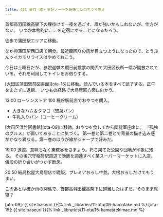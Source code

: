 ```yaml
---
title: 401 日目（雨）日記ノートを紛失したのでうろ覚え
---
```


首都高羽田線高架下の腰掛けで一夜を過ごす。風が強いかもしれないが、仕方がない。
いつか本格的にここを定宿にすることになるだろう。

徒歩で蒲田駅エリアに移動。

なか卯蒲田駅西口店で朝食。最近腹回りの肉が目立つようになったので、とうぶんツイカモリライスはやめておこう。

今日は土曜日だが、参院選挙の期日前投票の関係で大田区役所一階が開放されている。それを利用してトイレをお借りする。

[大田区蒲田駅前図書館][ota-15]に移動。読んでいる本をすべて読了する。正午をまたずに退館。
いつもの経路で大鳥居駅方面に向かう。

12:00 ローソンストア 100 糀谷駅前店でおやつを購入。
* 大きなハム＆タマゴ（惣菜パン）
* 牛乳入りパン（コーヒークリーム）

[大田区浜竹図書館][ota-09]に移動。おやつを食してから閲覧室座席に。
『孤独のグルメ』が置いてあることに気づく。
第一巻と第二巻とで背景の描き込み感がかなり異なる。第一巻のほうが線がシャープで好みだ。

19:00 退館。意味もなく東糀谷をさまよう。朽ち果てた公園や団地が印象に残る。
その後穴守稲荷駅周辺で晩飯を調達すべく某スーパーマーケットに入店。値段の折り合いがつかず断念。

20:50 結局松屋大鳥居店で晩飯。プレミアおろし牛並。大根おろしだけでもうまい。

このあとは確か雨の関係で、首都高羽田線高架下に避難したはずだ。そのまま就寝？

[ota-09]: {{ site.baseurl }}{% link _libraries/11-ota/09-hamatake.md %}
[ota-15]: {{ site.baseurl }}{% link _libraries/11-ota/15-kamataekimae.md %}
